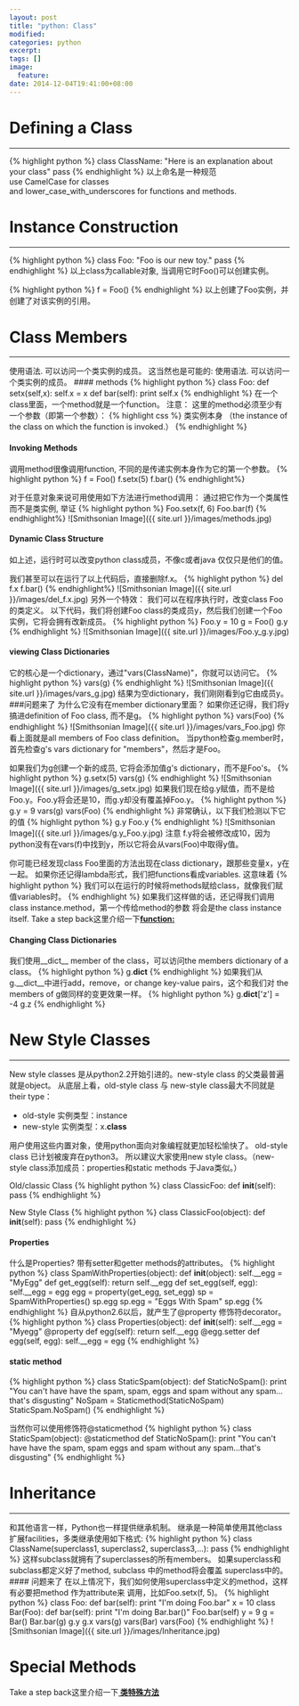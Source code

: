 ```yaml
---
layout: post
title: "python: Class"
modified:
categories: python
excerpt:
tags: []
image:
  feature:
date: 2014-12-04T19:41:00+08:00
---
```

# Defining a Class
<hr>
{% highlight python %}
class ClassName:
    "Here is an explanation about your class"
    pass
{% endhighlight %}
以上命名是一种规范<br>
use CamelCase for classes <br>
and lower_case_with_underscores for functions and methods.<br> 

# Instance Construction
<hr>
{% highlight python %}
class Foo:
    "Foo is our new toy."
    pass
{% endhighlight %}
以上class为callable对象, 当调用它时Foo()可以创建实例。

{% highlight python %}
f = Foo()
{% endhighlight %}
以上创建了Foo实例，并创建了对该实例的引用。

# Class Members
<hr>
使用语法<class instance>.<member> 可以访问一个类实例的成员。
这当然也是可能的: 使用语法<class name>.<member> 可以访问一个类实例的成员。
#### methods
{% highlight python %}
class Foo:
    def setx(self,x):  
        self.x = x
    def bar(self):
        print self.x
{% endhighlight %}
在一个class里面，一个method就是一个function。
注意：
    这里的method必须至少有一个参数（即第一个参数）：
    {% highlight css %}
    类实例本身
    （the instance of the class on which the function is invoked.）
    {% endhighlight %}

#### Invoking Methods
调用method很像调用function, 不同的是传递实例本身作为它的第一个参数。
{% highlight python %}
f = Foo()
f.setx(5)
f.bar()
{% endhighlight%}

对于任意对象来说可用使用如下方法进行method调用：
通过把它作为一个类属性而不是类实例, 举证
{% highlight python %}
Foo.setx(f, 6)
Foo.bar(f)
{% endhighlight%}
![Smithsonian Image]({{ site.url }}/images/methods.jpg)

#### Dynamic Class Structure
如上述，运行时可以改变python class成员，不像c或者java 仅仅只是他们的值。

我们甚至可以在运行了以上代码后，直接删除f.x。 
{% highlight python %}
del f.x
f.bar()
{% endhighlight%}
![Smithsonian Image]({{ site.url }}/images/del_f.x.jpg)
另外一个特效：
我们可以在程序执行时，改变class Foo的类定义。
以下代码，我们将创建Foo class的类成员y，然后我们创建一个Foo实例，它将会拥有改新成员。
{% highlight python %}
Foo.y = 10
g = Foo()
g.y
{% endhighlight %}
![Smithsonian Image]({{ site.url }}/images/Foo.y_g.y.jpg)

#### viewing Class Dictionaries
它的核心是一个dictionary，通过"vars(ClassName)"，你就可以访问它。
{% highlight python %}
vars(g)
{% endhighlight %}
![Smithsonian Image]({{ site.url }}/images/vars_g.jpg)
结果为空dictionary，我们刚刚看到g它由成员y。
###问题来了
为什么它没有在member dictionary里面？
如果你还记得，我们将y搞进definition of Foo class, 而不是g。
{% highlight python %}
vars(Foo)
{% endhighlight %}
![Smithsonian Image]({{ site.url }}/images/vars_Foo.jpg)
你看上面就是all members of Foo class definition。
当python检查g.member时，首先检查g's vars dictionary for "members"，然后才是Foo。

如果我们为g创建一个新的成员, 它将会添加值g's dictionary，而不是Foo's。
{% highlight python %}
g.setx(5)
vars(g)
{% endhighlight %}
![Smithsonian Image]({{ site.url }}/images/g_setx.jpg)
如果我们现在给g.y赋值，而不是给Foo.y。Foo.y将会还是10，而g.y却没有覆盖掉Foo.y。
{% highlight python %}
g.y = 9
vars(g)
vars(Foo)
{% endhighlight %}
非常确认，以下我们检测以下它的值
{% highlight python %}
g.y
Foo.y
{% endhighlight %}
![Smithsonian Image]({{ site.url }}/images/g.y_Foo.y.jpg)
注意
    f.y将会被修改成10，因为python没有在vars(f)中找到y，所以它将会从vars(Foo)中取得y值。

你可能已经发现class Foo里面的方法出现在class dictionary，跟那些变量x，y在一起。
如果你还记得lambda形式，我们把functions看成variables.
这意味着
{% highlight python %}
我们可以在运行的时候将methods赋给class，就像我们赋值variables时。
{% endhighlight %}
如果我们这样做的话，还记得我们调用class instance.method，第一个传给method的参数
将会是the class instance itself.
Take a step back这里介绍一下<a href="{{ site.url }}/python/python: function/"><strong>function: </strong></a>

#### Changing Class Dictionaries

我们使用__dict__ member of the class，可以访问the members dictionary of a class。
{% highlight python %}
g.__dict__
{% endhighlight %}
如果我们从g.__dict__中进行add，remove，or change key-value pairs，这个和我们对
the members of g做同样的变更效果一样。
{% highlight python %}
g.__dict__['z'] = -4
g.z
{% endhighlight %}

# New Style Classes
<hr>
New style classes 是从python2.2开始引进的。new-style class 的父类最普遍就是object。
从底层上看，old-style class 与 new-style class最大不同就是their type：

* old-style 实例类型：instance
* new-style 实例类型：x.__class__

用户使用这些内置对象，使用python面向对象编程就更加轻松愉快了。
old-style class 已计划被废弃在python3。
所以建议大家使用new style class。（new-style class添加成员：properties和static methods 于Java类似。）

Old/classic Class
{% highlight python %}
class ClassicFoo:
    def __init__(self):
        pass
{% endhighlight %}


New Style Class
{% highlight python %}
class ClassicFoo(object):
    def __init__(self):
        pass
{% endhighlight %}
#### Properties
什么是Properties?
带有setter和getter methods的attributes。
{% highlight python %}
class SpamWithProperties(object):
    def __init__(object):
        self.__egg = "MyEgg"
    def get_egg(self):
        return self.__egg
    def set_egg(self, egg):
        self.__egg = egg
    egg = property(get_egg, set_egg)
sp = SpamWithProperties()
sp.egg
sp.egg = "Eggs With Spam"
sp.egg
{% endhighlight %}
自从python2.6以后，就产生了@property 修饰符decorator。
{% highlight python %}
class Properties(object):
    def __init__(self):
        self.__egg = "Myegg"
    @property
    def egg(self):
        return self.__egg
    @egg.setter
    def egg(self, egg):
        self.__egg = egg
{% endhighlight %}

#### static method
{% highlight python %}
class StaticSpam(object):
    def StaticNoSpam():
        print "You can't have have the spam, spam, eggs and spam without any spam... that's disgusting"
    NoSpam = Staticmethod(StaticNoSpam)
StaticSpam.NoSpam()
{% endhighlight %}

当然你可以使用修饰符@staticmethod
{% highlight python %}
class StaticSpam(object):
    @staticmethod
    def StaticNoSpam():
        print "You can't have have the spam, spam eggs and spam without any 
        spam...that's disgusting"
{% endhighlight %}
    
# Inheritance
<hr>
和其他语言一样，Python也一样提供继承机制。
继承是一种简单使用其他class扩展facilities，多类继承使用如下格式:
{% highlight python %}
class ClassName(superclass1, superclass2, superclass3,...):
    pass
{% endhighlight %}
这样subclass就拥有了superclasses的所有members。
如果superclass和subclass都定义好了method, subclass 中的method将会覆盖
superclass中的。
#### 问题来了
在以上情况下，我们如何使用superclass中定义的method，这样有必要把method
作为attribute来 调用，比如Foo.setx(f, 5)。
{% highlight python %}
class Foo:
    def bar(self):
        print "I'm doing Foo.bar"
    x = 10
class Bar(Foo):
    def bar(self):
        print "I'm doing Bar.bar()"
        Foo.bar(self)
    y = 9
g = Bar()
Bar.bar(g)
g.y
g.x
vars(g)
vars(Bar)
vars(Foo)
{% endhighlight %}
![Smithsonian Image]({{ site.url }}/images/Inheritance.jpg)

# Special Methods
Take a step back这里介绍一下<a href="{{ site.url }}/python/python: class-special-methods/"><strong> 类特殊方法 </strong></a>

